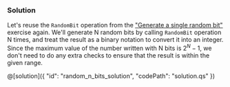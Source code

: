 ### Solution

Let's reuse the `RandomBit` operation from the ["Generate a single random bit"](random_bit) exercise again.
We'll generate N random bits by calling `RandomBit` operation N times, and treat the result as a binary notation to convert it into an integer.
Since the maximum value of the number written with N bits is $2^N - 1$, we don't need to do any extra checks to ensure that the result is within the given range.

@[solution]({
    "id": "random_n_bits_solution",
    "codePath": "solution.qs"
})

